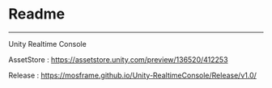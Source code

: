 # Readme
-----------------------------------------------
Unity Realtime Console

AssetStore : https://assetstore.unity.com/preview/136520/412253

Release : https://mosframe.github.io/Unity-RealtimeConsole/Release/v1.0/
